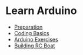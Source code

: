 # Learn Arduino

- [Preparation](./00-installation.md)
- [Coding Basics](./01-arduino-coding.md)
- [Arduino Exercises](./02-arduino-exercises.md)
- [Building RC Boat](./03-rc-boat.md)
